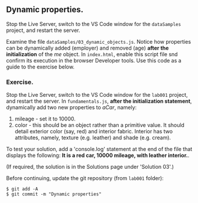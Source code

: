 ## Dynamic properties.

Stop the Live Server, switch to the VS Code window for the `dataSamples` project, and restart the server.

Examine the file `dataSamples/03_dynamic_objects.js`. Notice how properties can be dynamically added (employer) and removed (age) __after the initialization__ of the *me* object. In `index.html`, enable this script file snd confirm its execution in the browser Developer tools. Use this code as a guide to the exercise below.

### Exercise.

Stop the Live Server, switch to the VS Code window for the `lab001` project, and restart the server. In `fundamentals.js`, __after the initialization statement__, dynamically add two new properties to *aCar*, namely:

1. mileage - set it to 10000.
1. color - this should be an object rather than a primitive value. It should detail exterior color (say, red) and interior fabric. Interior has two attributes, namely, texture (e.g. leather) and shade (e.g. cream).

To test your solution, add a 'console.log' statement at the end of the file that displays the following: __It is a red car, 10000 mileage, with leather interior.__.

(If required, the solution is in the Solutions page under 'Solution 03'.)

Before continuing, update the git repository (from `lab001` folder):
~~~ 
$ git add -A
$ git commit -m "Dynamic properties"
~~~
